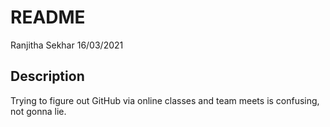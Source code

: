 README
================
Ranjitha Sekhar
16/03/2021

## Description

Trying to figure out GitHub via online classes and team meets is
confusing, not gonna lie.
